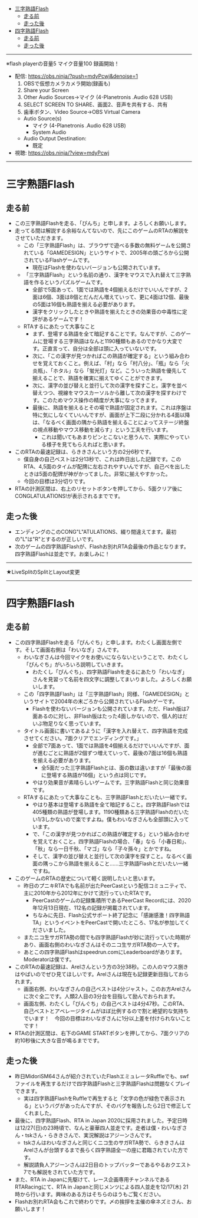 <!-- TOC depthFrom:1 depthTo:3 insertAnchor:false orderedList:false -->

- [三字熟語Flash](#三字熟語flash)
  - [走る前](#走る前)
  - [走った後](#走った後)
- [四字熟語Flash](#四字熟語flash)
  - [走る前](#走る前-1)
  - [走った後](#走った後-1)

<!-- /TOC -->
----

※flash playerの音量5
マイク音量100
録画開始！

- 配信: https://obs.ninja/?push=mdyPcwj&denoise=1
  1. OBSで仮想カメラカメラ開始(録画も)
  2. Share your Screen
  3. Other Audio Sources→マイク (4-Planetronis .Audio 628 USB)
  4. SELECT SCREEN TO SHARE、画面2、音声を共有する、共有
  5. 歯車ボタン、Video Source→OBS Virtual Camera
    - Autio Source(s)
      - マイク (4-Planetronis .Audio 628 USB)
      - System Audio
    - Audio Output Destination:
      - 既定
- 視聴: https://obs.ninja/?view=mdyPcwj

----

# 三字熟語Flash

## 走る前

- この三字熟語Flashを走る、「ぴんち」と申します。よろしくお願いします。
- 走ってる間は解説する余裕なんてないので、先にこのゲームのRTAの解説をさせていただきます。
  - この「三字熟語Flash」は、ブラウザで遊べる多数の無料ゲームを公開されている「GAMEDESIGN」というサイトで、2005年の頭ごろから公開されているFlashゲームです。
    - 現在はFlashを使わないバージョンも公開されています。
  - 「三字熟語Flash」という名前の通り、漢字をマウスで入れ替えて三字熟語を作るというパズルゲームです。
    - 全部で5面あって、1面では熟語を4個揃えるだけでいいんですが、2面は6個、3面は8個とだんだん増えていって、更に4面は12個、最後の5面は16個も熟語を揃える必要があります。
    - 漢字をクリックしたときや熟語を揃えたときの効果音の中毒性に定評があるゲームです！
  - RTAするにあたって大事なこと
    - まず、登場する熟語を全て暗記することです。なんですが、このゲームに登場する三字熟語はなんと1190種類もあるのでかなり大変です。正直言って、自分は全部は頭に入っていないです。
    - 次に、「この漢字が見つかればこの熟語が確定する」という組み合わせを覚えておくこと。例えば、「村」なら「村八分」、「瓶」なら「火炎瓶」、「ホタル」なら「蛍光灯」など。こういった熟語を優先して揃えることで、熟語を確実に揃えてゆくことができます。
    - 次に、漢字の並び替えと並行して次の漢字を探すこと。漢字を並べ替えつつ、視線をマウスカーソルから離して次の漢字を探すわけです。このためマウス操作の精度が大事になってきます。
    - 最後に、熟語を揃えるとその場で熟語が固定されます。これは序盤は特に気にしなくていいんですが、画面が上下二段に分かれる4面以降は、「なるべく画面の隅から熟語を揃えることによってステージ終盤の視点移動やマウス移動を減らす」という工夫を行います。
      - これは聞いてもあまりピンとこないと思うんで、実際にやっている様子を見てもらえればと思います。
- このRTAの最速記録は、らききさんという方の2分6秒です。
  - 僕自身の自己ベストは2分13秒で、これは昨日出した記録です。このRTA、4,5面のタイムが配牌に左右されやすいんですが、自己ベを出したときは5面の配牌が神がかってました。非常に揃えやすかった。
  - 今回の目標は3分切りです。
- RTAの計測区間は、右上のリセットボタンを押してから、5面クリア後にCONGLATULATIONS!が表示されるまでです。

## 走った後

- エンディングのこのCONG"L"ATULATIONS、綴り間違えてます。最初の"L"は"R"とするのが正しいです。
- 次のゲームの四字熟語Flashが、Flashお別れRTA会最後の作品となります。四字熟語Flashは並走です。お楽しみに！

----

★LiveSplitのSplitとLayout変更

----

# 四字熟語Flash

## 走る前

- この四字熟語Flashを走る「ぴんぐち」と申します。わたくし画面左側です。そして画面右側は「わいなぎ」さんです。
  - わいなぎさんは今回マイクをお使いにならないということで、わたくし「ぴんぐち」がいろいろ説明していきます。
    - わたくし「ぴんぐち」、四字熟語Flashを走るにあたり「わいなぎ」さんを見習って名前を四文字に調整してまいりました。よろしくお願いします。
  - この「四字熟語Flash」は「三字熟語Flash」同様、「GAMEDESIGN」というサイトで2004年の末ごろから公開されているFlashゲーです。
    - Flashを使わないバージョンも公開されています。ただ、Flash版は7面あるのに対し、非Flash版はたった4面しかないので、個人的はだいぶ物足りなく思っています。
  - タイトル画面に書いてあるように「漢字を入れ替えて、四字熟語を完成させてください。7面クリアでエンディングです。」
    - 全部で7面あって、1面では熟語を4個揃えるだけでいいんですが、面が進むごとに熟語が2個ずつ増えていって、最後の7面は16個も熟語を揃える必要があります。
      - 全5面だった三字熟語Flashとは、面の数は違いますが「最後の面に登場する熟語が16個」という点は同じです。
    - やはり効果音が素晴らしいゲームです。三字熟語Flashと同じ効果音です。
  - RTAするにあたって大事なことも、三字熟語Flashとだいたい一緒です。
    - やはり基本は登場する熟語を全て暗記すること。四字熟語Flashでは405種類の熟語が登場します。1190種類ある三字熟語Flashのだいたい1/3しかないので楽ですよね。僕もわいなぎさんも全部頭に入っています。
    - で、「この漢字が見つかればこの熟語が確定する」という組み合わせを覚えておくこと。四字熟語Flashの場合、「春」なら「小春日和」、「秋」なら一日千秋、「マゴ」なら「子々孫々」とかですね。
    - そして、漢字の並び替えと並行して次の漢字を探すこと。なるべく画面の隅っこから熟語を揃えること……三字熟語Flashとだいたい一緒ですね。
- このゲームのRTAの歴史について軽く説明したいと思います。
  - 昨日のプニキRTAでも名前が出たPeerCastという配信コミュニティで、主に2010年から2012年にかけて流行っていたRTAです。
    - PeerCastのゲームの記録集積所であるPeerCast Recordには、2020年12月13日現在、112名の記録が掲載されています。
    - ちなみに先日、Flash公式サポート終了記念に「感謝感激！四字熟語TA」というイベントをPeerCastで開いたところ、17名が参加してくださいました。
  - またニコ生サガRTA勢の間でも四字熟語Flashが妙に流行っていた時期があり、画面右側のわいなぎさんはそのニコ生サガRTA勢の一人です。
  - あとこの四字熟語Flashはspeedrun.comにLeaderboardがあります。Moderatorは僕です。
- このRTAの最速記録は、Arelさんという方の3分38秒。この人のマウス捌きはやばいのでぜひ見てほしいです。Arelさんは現在も記録更新目指しておられます。
  - 画面右側、わいなぎさんの自己ベストは4分ジャスト。このお方Arelさんに次ぐ全二です。人類2人目の3分台を目指して励んでおられます。
  - 画面左側、わたくし「ぴんぐち」の自己ベストは4分47秒。このRTA、自己ベストとアベレージタイムがほぼ比例するので割と絶望的な気持ちでいます！　今回の目標はわいなぎさんに1分以上差を付けられないことです！
- RTAの計測区間は、右下のGAME STARTボタンを押してから、7面クリアの約10秒後に大きな音が鳴るまでです。

## 走った後

- 昨日MidoriSM64さんが紹介されていたFlashエミュレータRuffleでも、swfファイルを再生するだけで四字熟語Flashと三字熟語Flashは問題なくプレイできます。
  - 実は四字熟語FlashをRuffleで再生すると「文字の色が緑色で表示される」というバグがあったんですが、そのバグを報告したら2日で修正してくれました。
- 最後に、四字熟語Flash、RTA in Japan 2020に採用されました。予定日時は12/27(日)の23時頃で、なんと豪華四人並走です。走者は僕・わいなぎさん・tskさん・らききさんで、実況解説はアジーンさんです。
  - tskさんはわいなぎさんと同じくニコ生のサガRTA勢で、らききさんはArelさんが台頭するまで長らく四字熟語全一の座に君臨されていた方です。
  - 解説請負人アジーンさんは2日目のトップバッターであるやるおクエスト7でも解説をされていた方です。
- また、RTA in Japanに先駆けて、レース企画専用チャンネルであるRTARacingにて、RTA in Japanと同じメンツによる四人並走を12/17(木) 21時から行います。興味のある方はそちらのほうもご覧ください。
- Flashお別れRTA会もこれで終わりです。〆の挨拶を主催の傘ネズミさん、お願いします！
